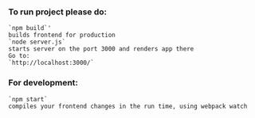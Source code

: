 ### To run project please do:

    `npm build`'
    builds frontend for production
    `node server.js`
    starts server on the port 3000 and renders app there
    Go to:
    `http://localhost:3000/`


### For development:

    `npm start`
    compiles your frontend changes in the run time, using webpack watch
    